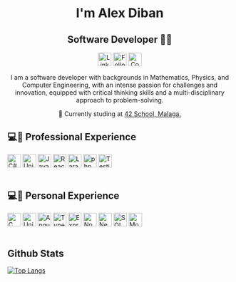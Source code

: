<h1 align="center">I'm Alex Diban</h1>

<h2 align="center">Software Developer 👨‍💻</h2>
 
<p align="center">
  <a href="https://www.linkedin.com/in/alex-n-diban-iriarte-a24223228/">
	  <img src="https://img.shields.io/badge/-LinkedIn-2975FE?style=for-the-badge&logo=LinkedIn&logoColor=2975FE&labelColor=black" alt="LinkedIn" title="Visit my LinkedIn" height="30"></a>
   <a href="https://github.com/aNeptuno?tab=followers">
	  <img src="https://img.shields.io/badge/-Github-777BB4?style=for-the-badge&logo=github&&logoColor=777BB4&labelColor=black" alt="Followers" title="Follow me on Github" height="30"></a>
  <a href="mailto:iriarte.alex77@gmail.com">
	  <img src="https://img.shields.io/badge/-Gmail-A8B9CC?style=for-the-badge&logo=gmail&&logoColor=A8B9CC&labelColor=black" alt="Contact me" title="Contact me" height="30"></a>
</p>

<p align="center">I am a software developer with backgrounds in Mathematics, Physics, and Computer Engineering, with an intense passion for challenges and innovation, equipped with critical thinking skills and a multi-disciplinary approach to problem-solving.</p>
<p align="center"> 🌱 Currently studing at <a href="https://www.fundaciontelefonica.com/empleabilidad/campus-42/">42 School, Malaga.</a></p>

## 💻💼 Professional Experience 
<div> 
  <img alt="C#" src="https://img.shields.io/badge/C%23-512BD4?style=for-the-badge&logo=csharp&logoColor=512BD4&labelColor=black" height="30">
  <img alt="Unity" src="https://img.shields.io/badge/Unity-A8B9CC?style=for-the-badge&logo=unity&logoColor=A8B9CC&labelColor=black" height="30">
  <img alt="Javascript" src="https://img.shields.io/badge/Javascript-F3DF49?style=for-the-badge&logo=javascript&logoColor=F3DF49&labelColor=black" height="30">
  <img alt="React" src="https://img.shields.io/badge/React-61DAFB?style=for-the-badge&logo=react&logoColor=61DAFB&labelColor=black" height="30">
  <img alt="Laravel" src="https://img.shields.io/badge/Laravel-FF2D20?style=for-the-badge&logo=laravel&logoColor=FF2D20&labelColor=black" height="30">
  <img alt="php" src="https://img.shields.io/badge/php-777BB4?style=for-the-badge&logo=php&logoColor=777BB4&labelColor=black" height="30">
  <img alt="Testing" src="https://img.shields.io/badge/Testing-FFCA28?style=for-the-badge&logo=jest&logoColor=white&labelColor=black" height="30">


</div>
<br>

## 💻🌱 Personal Experience
<div>
  <img alt="C" src="https://img.shields.io/badge/C-A8B9CC?style=for-the-badge&logo=c&logoColor=A8B9CC&labelColor=black" height="30">
  <img alt="Unix" src="https://img.shields.io/badge/Unix-grey?style=for-the-badge&logo=linux&logoColor=grey&labelColor=black" height="30"> 
  <img alt="Angular" src="https://img.shields.io/badge/Angular-E23237?style=for-the-badge&logo=angular&logoColor=E23237&labelColor=black" height="30">
  <img alt="Typescript" src="https://img.shields.io/badge/Typescript-3178C6?style=for-the-badge&logo=typescript&logoColor=3178C6&labelColor=black" height="30">
  <img alt="Express" src="https://img.shields.io/badge/Express-grey?style=for-the-badge&logo=express&logoColor=grey&labelColor=black" height="30">
  <img alt="Node.js" src="https://img.shields.io/badge/Node.js-339933?style=for-the-badge&logo=nodedotjs&logoColor=339933&labelColor=black" height="30">
  <img alt="Next.js" src="https://img.shields.io/badge/Next.js-000000?style=for-the-badge&logo=nextdotjs&logoColor=white" height="30">
  <img alt="SQL" src="https://img.shields.io/badge/SQL-4479A1?style=for-the-badge&logo=mysql&logoColor=4479A1&labelColor=black" height="30">
  <img alt="MongoDB" src="https://img.shields.io/badge/MongoDB-47A248?style=for-the-badge&logo=mongodb&logoColor=47A248&labelColor=black"  height="30">
</div>
<br>

<!-- <img alt="Java / Kotlin" src="https://img.shields.io/badge/Java/Kotlin-7F52FF?style=for-the-badge&logo=kotlin&logoColor=7F52FF&labelColor=black" height="30"> -->
## Github Stats
[![Top Langs](https://github-readme-stats.vercel.app/api/top-langs/?style=for-the-badge&username=aNeptuno&layout=compact&theme=dark&locale=en)](https://github.com/anuraghazra/github-readme-stats)

